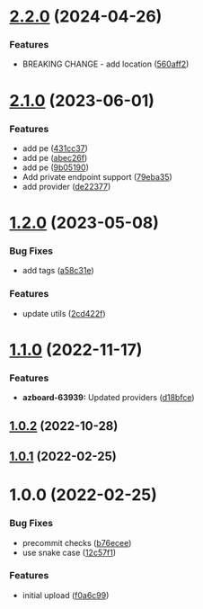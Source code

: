 # [2.2.0](https://github.com/longviewsystems/terraform-azurerm-key-vault/compare/2.1.0...2.2.0) (2024-04-26)


### Features

* BREAKING CHANGE - add location ([560aff2](https://github.com/longviewsystems/terraform-azurerm-key-vault/commit/560aff21c3b342c80f50c9c6887b40ec7a2a9a33))

# [2.1.0](https://github.com/longviewsystems/terraform-azurerm-key-vault/compare/2.0.0...2.1.0) (2023-06-01)


### Features

* add pe ([431cc37](https://github.com/longviewsystems/terraform-azurerm-key-vault/commit/431cc375c67a7e7a58422c02740ecbe02780d154))
* add pe ([abec26f](https://github.com/longviewsystems/terraform-azurerm-key-vault/commit/abec26fb55b306f19bd9e441d100ac151b63e308))
* add pe ([9b05190](https://github.com/longviewsystems/terraform-azurerm-key-vault/commit/9b0519064939721ddf9652dafe1fb667ee059626))
* Add private endpoint support ([79eba35](https://github.com/longviewsystems/terraform-azurerm-key-vault/commit/79eba357c55bf95dc82fbde809be4988ba879aa0))
* add provider ([de22377](https://github.com/longviewsystems/terraform-azurerm-key-vault/commit/de22377fe36a485fd6d9b94f4939d96f4f99de13))

# [1.2.0](https://github.com/longviewsystems/terraform-azurerm-key-vault/compare/1.1.0...1.2.0) (2023-05-08)


### Bug Fixes

* add tags ([a58c31e](https://github.com/longviewsystems/terraform-azurerm-key-vault/commit/a58c31ef9b41ebd7e7922a97fa13addfcaf348e2))


### Features

* update utils ([2cd422f](https://github.com/longviewsystems/terraform-azurerm-key-vault/commit/2cd422ff5699501eebe0ab4f2c1145f250b5621a))

# [1.1.0](https://github.com/longviewsystems/terraform-azurerm-key-vault/compare/1.0.2...1.1.0) (2022-11-17)


### Features

* **azboard-63939:** Updated providers ([d18bfce](https://github.com/longviewsystems/terraform-azurerm-key-vault/commit/d18bfce6a7d319f4ed16142182205cd5d79e8dd8))

## [1.0.2](https://github.com/longviewsystems/terraform-azurerm-key-vault/compare/1.0.1...1.0.2) (2022-10-28)

## [1.0.1](https://github.com/longviewsystems/terrafrom-azurerm-key-vault/compare/1.0.0...1.0.1) (2022-02-25)

# 1.0.0 (2022-02-25)


### Bug Fixes

* precommit checks ([b76ecee](https://github.com/longviewsystems/terrafrom-azurerm-key-vault/commit/b76ecee4a5034f5e00f0fad6fd2261cd1f242f61))
* use snake case ([12c57f1](https://github.com/longviewsystems/terrafrom-azurerm-key-vault/commit/12c57f10406491ab04c6f94e140acbeb5ee9f5ea))


### Features

* initial upload ([f0a6c99](https://github.com/longviewsystems/terrafrom-azurerm-key-vault/commit/f0a6c99ae94b64d13e71e3ca7d3c71f0e31bcc40))
